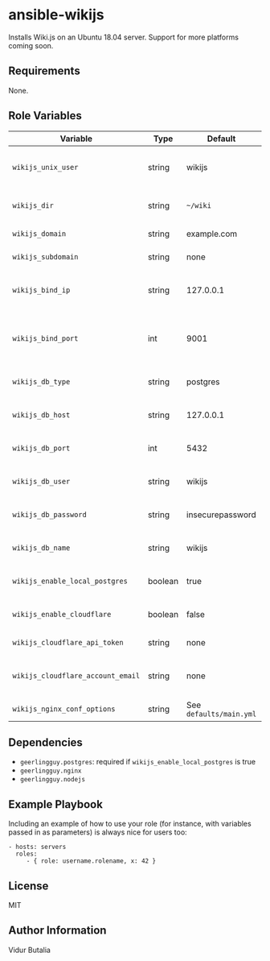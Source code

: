 ansible-wikijs
=========

Installs Wiki.js on an Ubuntu 18.04 server. Support for more platforms coming soon.

Requirements
------------

None.

Role Variables
--------------

Variable | Type | Default | Usage
--- | --- | --- | ---
`wikijs_unix_user` | string | wikijs | Unix username for Wiki.js user
`wikijs_dir` | string | `~/wiki` | Directory to install Wiki.js
`wikijs_domain` | string | example.com | Domain for Wiki.js
`wikijs_subdomain` | string | none | Subdomain for Wiki.js
`wikijs_bind_ip` | string | 127.0.0.1 | IP to bind Wiki.js node server to
`wikijs_bind_port` | int | 9001 | Port to bind Wiki.js node server
`wikijs_db_type` | string | postgres | Wiki.js database type
`wikijs_db_host` | string | 127.0.0.1 | Wiki.js database host
`wikijs_db_port` | int | 5432 | Wiki.js database port
`wikijs_db_user` | string | wikijs | Wiki.js database username
`wikijs_db_password` | string | insecurepassword | Wiki.js database password
`wikijs_db_name` | string | wikijs | Wiki.js database name
`wikijs_enable_local_postgres` | boolean | true | Install postgres locally
`wikijs_enable_cloudflare` | boolean | false | Update Cloudflare DNS 
`wikijs_cloudflare_api_token` | string | none | Cloudflare API token
`wikijs_cloudflare_account_email` | string | none | Cloudflare account email address
`wikijs_nginx_conf_options` | string | See `defaults/main.yml` | Nginx conf options


Dependencies
------------

- `geerlingguy.postgres`: required if `wikijs_enable_local_postgres` is true
- `geerlingguy.nginx`
- `geerlingguy.nodejs`

Example Playbook
----------------

Including an example of how to use your role (for instance, with variables passed in as parameters) is always nice for users too:

    - hosts: servers
      roles:
         - { role: username.rolename, x: 42 }

License
-------

MIT

Author Information
------------------

Vidur Butalia
